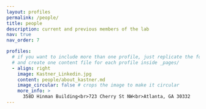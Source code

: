 ```yaml
---
layout: profiles
permalink: /people/
title: people
description: current and previous members of the lab
nav: true
nav_order: 7

profiles:
  # if you want to include more than one profile, just replicate the following block
  # and create one content file for each profile inside _pages/
  - align: right
    image: Kastner_Linkedin.jpg
    content: people/about_kastner.md
    image_circular: false # crops the image to make it circular
    more_info: >
      358D Hinman Building<br>723 Cherry St NW<br>Atlanta, GA 30332
---
```


